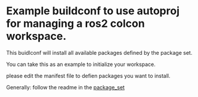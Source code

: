# Example buildconf to use autoproj for managing a ros2 colcon workspace.

This buidlconf will install all available packages defined by the package set.

You can take this as an example to initialize your workspace. 

please edit the manifest file to defien packages you want to install.

Generally: follow the readme in the [package_set](https://github.com/dfki-ric/ros2_buildconf)



